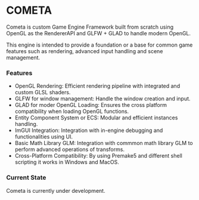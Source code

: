 
# COMETA

Cometa is custom Game Engine Framework built from scratch using OpenGL as the RendererAPI and GLFW + GLAD to handle modern OpenGL. 

This engine is intended to provide a foundation or a base for common game features such as rendering, advanced input handling and scene management. 

### Features

* OpenGL Rendering: Efficient rendering pipeline with integrated and custom GLSL shaders. 
* GLFW for window management: Handle the window creation and input. 
* GLAD for moder OpenGL Loading: Ensures the cross platform compatibility when loading OpenGL functions. 
* Entity Component System or ECS: Modular and efficient instances handling. 
* ImGUI Integration: Integration with in-engine debugging and functionalities using UI.
* Basic Math Library GLM: Integration with commmon math library GLM to perform advanced operations of transforms. 
* Cross-Platform Compatibility: By using Premake5 and different shell scripting it works in Windows and MacOS.

### Current State

Cometa is currently under development. 


